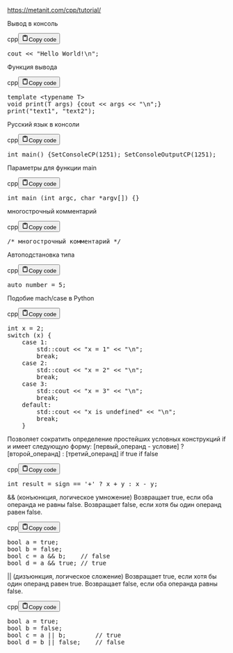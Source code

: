 <p><a href="https://metanit.com/cpp/tutorial/">https://metanit.com/cpp/tutorial/</a></p>
<p>Вывод в консоль</p>
<div class="code_element"><div class="lang_line"><text>cpp</text><button class="copy_code_button" onclick="CopyCode(this)"><svg style="width: 1.2em;height: 1.2em;" aria-hidden="true" xmlns="http://www.w3.org/2000/svg" fill="none" viewBox="0 0 24 24"><path stroke="currentColor" stroke-linecap="round" stroke-linejoin="round" stroke-width="2" d="M15 4h3a1 1 0 0 1 1 1v15a1 1 0 0 1-1 1H6a1 1 0 0 1-1-1V5a1 1 0 0 1 1-1h3m0 3h6m-5-4v4h4V3h-4Z"/></svg><text>Copy code</text></button></div><div class="code language-cpp"><div class="highlight"><pre><span></span><span class="n">cout</span><span class="w"> </span><span class="o">&lt;&lt;</span><span class="w"> </span><span class="s">&quot;Hello World!</span><span class="se">\n</span><span class="s">&quot;</span><span class="p">;</span>
</pre></div></div></div>

<p>Функция вывода</p>
<div class="code_element"><div class="lang_line"><text>cpp</text><button class="copy_code_button" onclick="CopyCode(this)"><svg style="width: 1.2em;height: 1.2em;" aria-hidden="true" xmlns="http://www.w3.org/2000/svg" fill="none" viewBox="0 0 24 24"><path stroke="currentColor" stroke-linecap="round" stroke-linejoin="round" stroke-width="2" d="M15 4h3a1 1 0 0 1 1 1v15a1 1 0 0 1-1 1H6a1 1 0 0 1-1-1V5a1 1 0 0 1 1-1h3m0 3h6m-5-4v4h4V3h-4Z"/></svg><text>Copy code</text></button></div><div class="code language-cpp"><div class="highlight"><pre><span></span><span class="k">template</span><span class="w"> </span><span class="o">&lt;</span><span class="k">typename</span><span class="w"> </span><span class="nc">T</span><span class="o">&gt;</span>
<span class="kt">void</span><span class="w"> </span><span class="n">print</span><span class="p">(</span><span class="n">T</span><span class="w"> </span><span class="n">args</span><span class="p">)</span><span class="w"> </span><span class="p">{</span><span class="n">cout</span><span class="w"> </span><span class="o">&lt;&lt;</span><span class="w"> </span><span class="n">args</span><span class="w"> </span><span class="o">&lt;&lt;</span><span class="w"> </span><span class="s">&quot;</span><span class="se">\n</span><span class="s">&quot;</span><span class="p">;}</span>
<span class="n">print</span><span class="p">(</span><span class="s">&quot;text1&quot;</span><span class="p">,</span><span class="w"> </span><span class="s">&quot;text2&quot;</span><span class="p">);</span>
</pre></div></div></div>

<p>Русский язык в консоли</p>
<div class="code_element"><div class="lang_line"><text>cpp</text><button class="copy_code_button" onclick="CopyCode(this)"><svg style="width: 1.2em;height: 1.2em;" aria-hidden="true" xmlns="http://www.w3.org/2000/svg" fill="none" viewBox="0 0 24 24"><path stroke="currentColor" stroke-linecap="round" stroke-linejoin="round" stroke-width="2" d="M15 4h3a1 1 0 0 1 1 1v15a1 1 0 0 1-1 1H6a1 1 0 0 1-1-1V5a1 1 0 0 1 1-1h3m0 3h6m-5-4v4h4V3h-4Z"/></svg><text>Copy code</text></button></div><div class="code language-cpp"><div class="highlight"><pre><span></span><span class="kt">int</span><span class="w"> </span><span class="nf">main</span><span class="p">()</span><span class="w"> </span><span class="p">{</span><span class="n">SetConsoleCP</span><span class="p">(</span><span class="mi">1251</span><span class="p">);</span><span class="w"> </span><span class="n">SetConsoleOutputCP</span><span class="p">(</span><span class="mi">1251</span><span class="p">);</span>
</pre></div></div></div>

<p>Параметры для функции main</p>
<div class="code_element"><div class="lang_line"><text>cpp</text><button class="copy_code_button" onclick="CopyCode(this)"><svg style="width: 1.2em;height: 1.2em;" aria-hidden="true" xmlns="http://www.w3.org/2000/svg" fill="none" viewBox="0 0 24 24"><path stroke="currentColor" stroke-linecap="round" stroke-linejoin="round" stroke-width="2" d="M15 4h3a1 1 0 0 1 1 1v15a1 1 0 0 1-1 1H6a1 1 0 0 1-1-1V5a1 1 0 0 1 1-1h3m0 3h6m-5-4v4h4V3h-4Z"/></svg><text>Copy code</text></button></div><div class="code language-cpp"><div class="highlight"><pre><span></span><span class="kt">int</span><span class="w"> </span><span class="nf">main</span><span class="w"> </span><span class="p">(</span><span class="kt">int</span><span class="w"> </span><span class="n">argc</span><span class="p">,</span><span class="w"> </span><span class="kt">char</span><span class="w"> </span><span class="o">*</span><span class="n">argv</span><span class="p">[])</span><span class="w"> </span><span class="p">{}</span>
</pre></div></div></div>

<p>многострочный комментарий</p>
<div class="code_element"><div class="lang_line"><text>cpp</text><button class="copy_code_button" onclick="CopyCode(this)"><svg style="width: 1.2em;height: 1.2em;" aria-hidden="true" xmlns="http://www.w3.org/2000/svg" fill="none" viewBox="0 0 24 24"><path stroke="currentColor" stroke-linecap="round" stroke-linejoin="round" stroke-width="2" d="M15 4h3a1 1 0 0 1 1 1v15a1 1 0 0 1-1 1H6a1 1 0 0 1-1-1V5a1 1 0 0 1 1-1h3m0 3h6m-5-4v4h4V3h-4Z"/></svg><text>Copy code</text></button></div><div class="code language-cpp"><div class="highlight"><pre><span></span><span class="cm">/* многострочный комментарий */</span>
</pre></div></div></div>

<p>Автоподстановка типа</p>
<div class="code_element"><div class="lang_line"><text>cpp</text><button class="copy_code_button" onclick="CopyCode(this)"><svg style="width: 1.2em;height: 1.2em;" aria-hidden="true" xmlns="http://www.w3.org/2000/svg" fill="none" viewBox="0 0 24 24"><path stroke="currentColor" stroke-linecap="round" stroke-linejoin="round" stroke-width="2" d="M15 4h3a1 1 0 0 1 1 1v15a1 1 0 0 1-1 1H6a1 1 0 0 1-1-1V5a1 1 0 0 1 1-1h3m0 3h6m-5-4v4h4V3h-4Z"/></svg><text>Copy code</text></button></div><div class="code language-cpp"><div class="highlight"><pre><span></span><span class="k">auto</span><span class="w"> </span><span class="n">number</span><span class="w"> </span><span class="o">=</span><span class="w"> </span><span class="mi">5</span><span class="p">;</span>
</pre></div></div></div>

<p>Подобие mach/case в Python</p>
<div class="code_element"><div class="lang_line"><text>cpp</text><button class="copy_code_button" onclick="CopyCode(this)"><svg style="width: 1.2em;height: 1.2em;" aria-hidden="true" xmlns="http://www.w3.org/2000/svg" fill="none" viewBox="0 0 24 24"><path stroke="currentColor" stroke-linecap="round" stroke-linejoin="round" stroke-width="2" d="M15 4h3a1 1 0 0 1 1 1v15a1 1 0 0 1-1 1H6a1 1 0 0 1-1-1V5a1 1 0 0 1 1-1h3m0 3h6m-5-4v4h4V3h-4Z"/></svg><text>Copy code</text></button></div><div class="code language-cpp"><div class="highlight"><pre><span></span><span class="kt">int</span><span class="w"> </span><span class="n">x</span><span class="w"> </span><span class="o">=</span><span class="w"> </span><span class="mi">2</span><span class="p">;</span>
<span class="k">switch</span><span class="w"> </span><span class="p">(</span><span class="n">x</span><span class="p">)</span><span class="w"> </span><span class="p">{</span>
<span class="w">    </span><span class="k">case</span><span class="w"> </span><span class="mi">1</span><span class="p">:</span>
<span class="w">        </span><span class="n">std</span><span class="o">::</span><span class="n">cout</span><span class="w"> </span><span class="o">&lt;&lt;</span><span class="w"> </span><span class="s">&quot;x = 1&quot;</span><span class="w"> </span><span class="o">&lt;&lt;</span><span class="w"> </span><span class="s">&quot;</span><span class="se">\n</span><span class="s">&quot;</span><span class="p">;</span>
<span class="w">        </span><span class="k">break</span><span class="p">;</span>
<span class="w">    </span><span class="k">case</span><span class="w"> </span><span class="mi">2</span><span class="p">:</span>
<span class="w">        </span><span class="n">std</span><span class="o">::</span><span class="n">cout</span><span class="w"> </span><span class="o">&lt;&lt;</span><span class="w"> </span><span class="s">&quot;x = 2&quot;</span><span class="w"> </span><span class="o">&lt;&lt;</span><span class="w"> </span><span class="s">&quot;</span><span class="se">\n</span><span class="s">&quot;</span><span class="p">;</span>
<span class="w">        </span><span class="k">break</span><span class="p">;</span>
<span class="w">    </span><span class="k">case</span><span class="w"> </span><span class="mi">3</span><span class="p">:</span>
<span class="w">        </span><span class="n">std</span><span class="o">::</span><span class="n">cout</span><span class="w"> </span><span class="o">&lt;&lt;</span><span class="w"> </span><span class="s">&quot;x = 3&quot;</span><span class="w"> </span><span class="o">&lt;&lt;</span><span class="w"> </span><span class="s">&quot;</span><span class="se">\n</span><span class="s">&quot;</span><span class="p">;</span>
<span class="w">        </span><span class="k">break</span><span class="p">;</span>
<span class="w">    </span><span class="k">default</span><span class="o">:</span>
<span class="w">        </span><span class="n">std</span><span class="o">::</span><span class="n">cout</span><span class="w"> </span><span class="o">&lt;&lt;</span><span class="w"> </span><span class="s">&quot;x is undefined&quot;</span><span class="w"> </span><span class="o">&lt;&lt;</span><span class="w"> </span><span class="s">&quot;</span><span class="se">\n</span><span class="s">&quot;</span><span class="p">;</span>
<span class="w">        </span><span class="k">break</span><span class="p">;</span>
<span class="w">    </span><span class="p">}</span>
</pre></div></div></div>

<p>Позволяет сократить определение простейших условных конструкций if и имеет следующую форму:
[первый_операнд - условие] ? [второй_операнд] : [третий_операнд]
                                if true             if false</p>
<div class="code_element"><div class="lang_line"><text>cpp</text><button class="copy_code_button" onclick="CopyCode(this)"><svg style="width: 1.2em;height: 1.2em;" aria-hidden="true" xmlns="http://www.w3.org/2000/svg" fill="none" viewBox="0 0 24 24"><path stroke="currentColor" stroke-linecap="round" stroke-linejoin="round" stroke-width="2" d="M15 4h3a1 1 0 0 1 1 1v15a1 1 0 0 1-1 1H6a1 1 0 0 1-1-1V5a1 1 0 0 1 1-1h3m0 3h6m-5-4v4h4V3h-4Z"/></svg><text>Copy code</text></button></div><div class="code language-cpp"><div class="highlight"><pre><span></span><span class="kt">int</span><span class="w"> </span><span class="n">result</span><span class="w"> </span><span class="o">=</span><span class="w"> </span><span class="n">sign</span><span class="w"> </span><span class="o">==</span><span class="w"> </span><span class="sc">&#39;+&#39;</span><span class="w"> </span><span class="o">?</span><span class="w"> </span><span class="n">x</span><span class="w"> </span><span class="o">+</span><span class="w"> </span><span class="n">y</span><span class="w"> </span><span class="o">:</span><span class="w"> </span><span class="n">x</span><span class="w"> </span><span class="o">-</span><span class="w"> </span><span class="n">y</span><span class="p">;</span>
</pre></div></div></div>

<p>&amp;&amp; (конъюнкция, логическое умножение)
Возвращает true, если оба операнда не равны false.
Возвращает false, если хотя бы один операнд равен false.</p>
<div class="code_element"><div class="lang_line"><text>cpp</text><button class="copy_code_button" onclick="CopyCode(this)"><svg style="width: 1.2em;height: 1.2em;" aria-hidden="true" xmlns="http://www.w3.org/2000/svg" fill="none" viewBox="0 0 24 24"><path stroke="currentColor" stroke-linecap="round" stroke-linejoin="round" stroke-width="2" d="M15 4h3a1 1 0 0 1 1 1v15a1 1 0 0 1-1 1H6a1 1 0 0 1-1-1V5a1 1 0 0 1 1-1h3m0 3h6m-5-4v4h4V3h-4Z"/></svg><text>Copy code</text></button></div><div class="code language-cpp"><div class="highlight"><pre><span></span><span class="kt">bool</span><span class="w"> </span><span class="n">a</span><span class="w"> </span><span class="o">=</span><span class="w"> </span><span class="nb">true</span><span class="p">;</span>
<span class="kt">bool</span><span class="w"> </span><span class="n">b</span><span class="w"> </span><span class="o">=</span><span class="w"> </span><span class="nb">false</span><span class="p">;</span>
<span class="kt">bool</span><span class="w"> </span><span class="n">c</span><span class="w"> </span><span class="o">=</span><span class="w"> </span><span class="n">a</span><span class="w"> </span><span class="o">&amp;&amp;</span><span class="w"> </span><span class="n">b</span><span class="p">;</span><span class="w">    </span><span class="c1">// false</span>
<span class="kt">bool</span><span class="w"> </span><span class="n">d</span><span class="w"> </span><span class="o">=</span><span class="w"> </span><span class="n">a</span><span class="w"> </span><span class="o">&amp;&amp;</span><span class="w"> </span><span class="nb">true</span><span class="p">;</span><span class="w"> </span><span class="c1">// true</span>
</pre></div></div></div>

<p>|| (дизъюнкция, логическое сложение)
Возвращает true, если хотя бы один операнд равен true.
Возвращает false, если оба операнда равны false.</p>
<div class="code_element"><div class="lang_line"><text>cpp</text><button class="copy_code_button" onclick="CopyCode(this)"><svg style="width: 1.2em;height: 1.2em;" aria-hidden="true" xmlns="http://www.w3.org/2000/svg" fill="none" viewBox="0 0 24 24"><path stroke="currentColor" stroke-linecap="round" stroke-linejoin="round" stroke-width="2" d="M15 4h3a1 1 0 0 1 1 1v15a1 1 0 0 1-1 1H6a1 1 0 0 1-1-1V5a1 1 0 0 1 1-1h3m0 3h6m-5-4v4h4V3h-4Z"/></svg><text>Copy code</text></button></div><div class="code language-cpp"><div class="highlight"><pre><span></span><span class="kt">bool</span><span class="w"> </span><span class="n">a</span><span class="w"> </span><span class="o">=</span><span class="w"> </span><span class="nb">true</span><span class="p">;</span>
<span class="kt">bool</span><span class="w"> </span><span class="n">b</span><span class="w"> </span><span class="o">=</span><span class="w"> </span><span class="nb">false</span><span class="p">;</span>
<span class="kt">bool</span><span class="w"> </span><span class="n">c</span><span class="w"> </span><span class="o">=</span><span class="w"> </span><span class="n">a</span><span class="w"> </span><span class="o">||</span><span class="w"> </span><span class="n">b</span><span class="p">;</span><span class="w">        </span><span class="c1">// true</span>
<span class="kt">bool</span><span class="w"> </span><span class="n">d</span><span class="w"> </span><span class="o">=</span><span class="w"> </span><span class="n">b</span><span class="w"> </span><span class="o">||</span><span class="w"> </span><span class="nb">false</span><span class="p">;</span><span class="w">    </span><span class="c1">// false</span>
</pre></div></div></div>